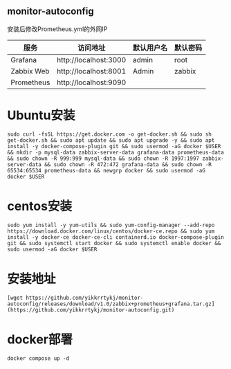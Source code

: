 ## monitor-autoconfig
安装后修改Prometheus.yml的外网IP

|    服务    |        访问地址      | 默认用户名 | 默认密码 |
|------------|-----------------------|-----------|---------|
|   Grafana  | http://localhost:3000 |   admin   |   root  |
| Zabbix Web | http://localhost:8001 |   Admin   |  zabbix |
| Prometheus | http://localhost:9090 |           |         |

# Ubuntu安装

```
sudo curl -fsSL https://get.docker.com -o get-docker.sh && sudo sh get-docker.sh && sudo apt update && sudo apt upgrade -y && sudo apt install -y docker-compose-plugin git && sudo usermod -aG docker $USER && mkdir -p mysql-data zabbix-server-data grafana-data prometheus-data && sudo chown -R 999:999 mysql-data && sudo chown -R 1997:1997 zabbix-server-data && sudo chown -R 472:472 grafana-data && sudo chown -R 65534:65534 prometheus-data && newgrp docker && sudo usermod -aG docker $USER
```


# centos安装

```
sudo yum install -y yum-utils && sudo yum-config-manager --add-repo https://download.docker.com/linux/centos/docker-ce.repo && sudo yum install -y docker-ce docker-ce-cli containerd.io docker-compose-plugin git && sudo systemctl start docker && sudo systemctl enable docker && sudo usermod -aG docker $USER
```


# 安装地址

```
[wget https://github.com/yikkrrtykj/monitor-autoconfig/releases/download/v1.0/zabbix+prometheus+grafana.tar.gz](https://github.com/yikkrrtykj/monitor-autoconfig.git)
```

# docker部署
```
docker compose up -d
```
